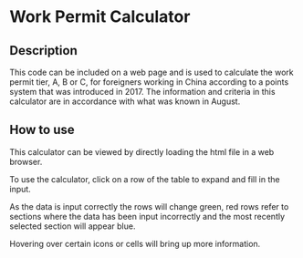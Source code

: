 # Work Permit Calculator

Description
---

This code can be included on a web page and is used to calculate the work permit tier, A, B or C, for foreigners working in China according to a points system that was introduced in 2017. The information and criteria in this calculator are in accordance with what was known in August. 

How to use
---

This calculator can be viewed by directly loading the html file in a web browser.

To use the calculator, click on a row of the table to expand and fill in the input.

As the data is input correctly the rows will change green, red rows refer to sections where the data has been input incorrectly and the most recently selected section will appear blue. 

Hovering over certain icons or cells will bring up more information.